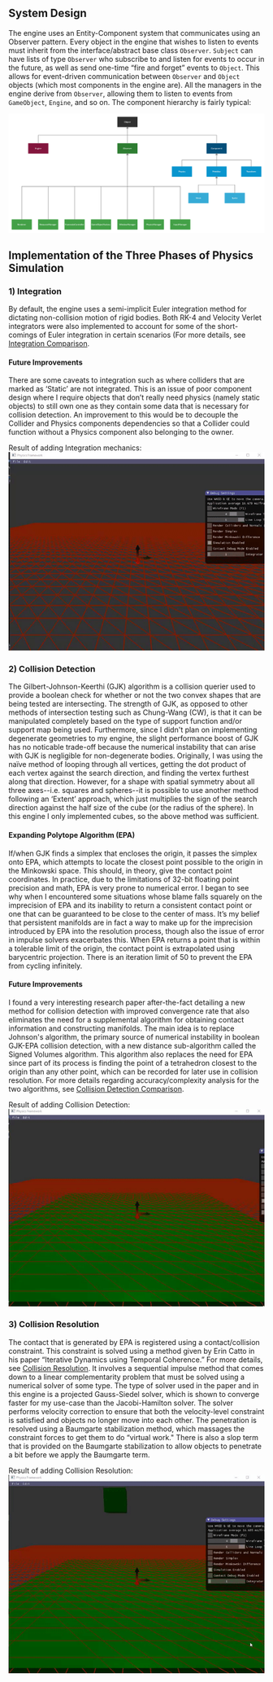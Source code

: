 
## System Design

The engine uses an Entity-Component system that communicates using an Observer pattern. Every object in the engine that wishes to listen to events must inherit from the interface/abstract base class `Observer`. `Subject` can have lists of type `Observer` who subscribe to and listen for events to occur in the future, as well as send one-time “fire and forget” events to `Object`. This allows for event-driven communication between `Observer` and `Object` objects (which most components in the engine are). All the managers in the engine derive from `Observer`, allowing them to listen to events from `GameObject`, `Engine`, and so on. The component hierarchy is fairly typical:

![Class Heirarchy](img/class_heirarchy.png)

## Implementation of the Three Phases of Physics Simulation

### 1) Integration
By default, the engine uses a semi-implicit Euler integration method for dictating non-collision motion of rigid bodies. Both RK-4 and Velocity Verlet integrators were also implemented to account for some of the short-comings of Euler integration in certain scenarios (For more details, see [Integration Comparison](https://rj.romai.ro/arhiva/2013/2/Cioaca.pdf). 

#### Future Improvements
There are some caveats to integration such as where colliders that are marked as ‘Static’ are not integrated. This is an issue of poor component design where I require objects that don’t really need physics (namely static objects) to still own one as they contain some data that is necessary for collision detection. An improvement to this would be to decouple the Collider and Physics components dependencies so that a Collider could function without a Physics component also belonging to the owner.

Result of adding Integration mechanics:
![Phase One](img/phase_one.gif)

### 2) Collision Detection
The Gilbert-Johnson-Keerthi (GJK) algorithm is a collision querier used to provide a boolean check for whether or not the two convex shapes that are being tested are intersecting. The strength of GJK, as opposed to other methods of intersection testing such as Chung-Wang (CW), is that it can be manipulated completely based on the type of support function and/or support map being used. Furthermore, since I didn't plan on implementing degenerate geometries to my engine, the slight performance boost of GJK has no noticable trade-off because the numerical instability that can arise with GJK is negligible for non-degenerate bodies. Originally, I was using the naïve method of looping through all vertices, getting the dot product of each vertex against the search direction, and finding the vertex furthest along that direction. However, for a shape with spatial symmetry about all three axes--i.e. squares and spheres--it is possible to use another method following an ‘Extent’ approach, which just multiplies the sign of the search direction against the half size of the cube (or the radius of the sphere). In this engine I only implemented cubes, so the above method was sufficient.

#### Expanding Polytope Algorithm (EPA)
If/when GJK finds a simplex that encloses the origin, it passes the simplex onto EPA, which attempts to locate the closest point possible to the origin in the Minkowski space. This should, in theory, give the contact point coordinates. In practice, due to the limitations of 32-bit floating point precision and math, EPA is very prone to numerical error. I began to see why when I encountered some situations whose blame falls squarely on the imprecision of EPA and its inability to return a consistent contact point or one that can be guaranteed to be close to the center of mass. It’s my belief that persistent manifolds are in fact a way to make up for the imprecision introduced by EPA into the resolution process, though also the issue of error in impulse solvers exacerbates this. When EPA returns a point that is within a tolerable limit of the origin, the contact point is extrapolated using barycentric projection. There is an iteration limit of 50 to prevent the EPA from cycling infinitely.

#### Future Improvements
I found a very interesting research paper after-the-fact detailing a new method for collision detection with improved convergence rate that also eliminates the need for a supplemental algorithm for obtaining contact information and constructing manifolds. The main idea is to replace Johnson's algorithm, the primary source of numerical instability in boolean GJK-EPA collision detection, with a new distance sub-algorithm called the Signed Volumes algorithm. This algorithm also replaces the need for EPA since part of its process is finding the point of a tetrahedron closest to the origin than any other point, which can be recorded for later use in collision resolution. For more details regarding accuracy/complexity analysis for the two algorithms, see [Collision Detection Comparison](https://ora.ox.ac.uk/objects/uuid:69c743d9-73de-4aff-8e6f-b4dd7c010907/download_file?safe_filename=GJK.PDF&file_format=application%2Fpdf&type_of_work=Journal+article).

Result of adding Collision Detection:
![Phase Two](img/phase_two.gif)

### 3) Collision Resolution
The contact that is generated by EPA is registered using a contact/collision constraint. This constraint is solved using a method given by Erin Catto in his paper “Iterative Dynamics using Temporal Coherence.” For more details, see [Collision Resolution](https://pdfs.semanticscholar.org/f8d6/8e78aa29a55bea61b5a1a05ba01c8886692e.pdf). It involves a sequential impulse method that comes down to a linear complementarity problem that must be solved using a numerical solver of some type. The type of solver used in the paper and in this engine is a projected Gauss-Siedel solver, which is shown to converge faster for my use-case than the Jacobi-Hamilton solver. The solver performs velocity correction to ensure that both the velocity-level constraint is satisfied and objects no longer move into each other. The penetration is resolved using a Baumgarte stabilization method, which massages the constraint forces to get them to do “virtual work." There is also a slop term that is provided on the Baumgarte stabilization to allow objects to penetrate a bit before we apply the Baumgarte term.

Result of adding Collision Resolution:
![Phase Three](img/phase_three.gif)








